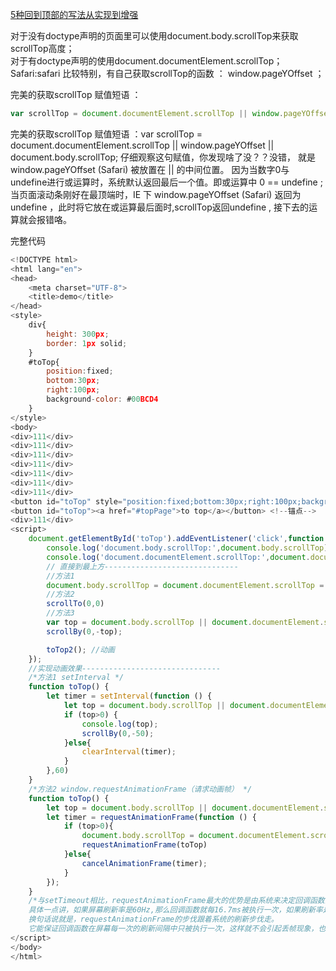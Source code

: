  [5种回到顶部的写法从实现到增强](https://www.cnblogs.com/xiaohuochai/archive/2016/09/03/5836179.html)



对于没有doctype声明的页面里可以使用document.body.scrollTop来获取scrollTop高度；  
对于有doctype声明的使用document.documentElement.scrollTop；  
Safari:safari 比较特别，有自己获取scrollTop的函数 ： window.pageYOffset ；  

完美的获取scrollTop 赋值短语 ：
```js
var scrollTop = document.documentElement.scrollTop || window.pageYOffset || document.body.scrollTop;
```
完美的获取scrollTop 赋值短语 ：var scrollTop = document.documentElement.scrollTop || window.pageYOffset || document.body.scrollTop;
仔细观察这句赋值，你发现啥了没？？没错， 就是 window.pageYOffset  (Safari)   被放置在 || 的中间位置。
因为当数字0与undefine进行或运算时，系统默认返回最后一个值。即或运算中 0 == undefine ;当页面滚动条刚好在最顶端时，IE 下 window.pageYOffset (Safari) 返回为 undefine ，此时将它放在或运算最后面时,scrollTop返回undefine , 接下去的运算就会报错咯。


完整代码
```js
<!DOCTYPE html>
<html lang="en">
<head>
    <meta charset="UTF-8">
    <title>demo</title>
</head>
<style>
    div{
        height: 300px;
        border: 1px solid;
    }
    #toTop{
        position:fixed;
        bottom:30px;
        right:100px;
        background-color: #00BCD4
    }
</style>
<body>
<div>111</div>
<div>111</div>
<div>111</div>
<div>111</div>
<div>111</div>
<div>111</div>
<div>111</div>
<button id="toTop" style="position:fixed;bottom:30px;right:100px;background-color: #00BCD4">to top</button>
<button id="toTop"><a href="#topPage">to top</a></button> <!--锚点-->
<div>111</div>
<script>
    document.getElementById('toTop').addEventListener('click',function (e) {
        console.log('document.body.scrollTop:',document.body.scrollTop);  // 0
        console.log('document.documentElement.scrollTop:',document.documentElement.scrollTop);
       	// 直接到最上方------------------------------
        //方法1
        document.body.scrollTop = document.documentElement.scrollTop = 0    
		//方法2
        scrollTo(0,0) 
		//方法3
        var top = document.body.scrollTop || document.documentElement.scrollTop;
        scrollBy(0,-top);

        toTop2(); //动画
    });
    //实现动画效果-------------------------------
    /*方法1 setInterval */
    function toTop() {
        let timer = setInterval(function () {
            let top = document.body.scrollTop || document.documentElement.scrollTop;
            if (top>0) {
                console.log(top);
                scrollBy(0,-50);
            }else{
                clearInterval(timer);
            }
        },60)
    }
    /*方法2 window.requestAnimationFrame（请求动画帧） */
    function toTop() {
        let top = document.body.scrollTop || document.documentElement.scrollTop;
        let timer = requestAnimationFrame(function () {
            if (top>0){
                document.body.scrollTop = document.documentElement.scrollTop = top-50;
                requestAnimationFrame(toTop)
            }else{
                cancelAnimationFrame(timer);
            }
        });
    }
    /*与setTimeout相比，requestAnimationFrame最大的优势是由系统来决定回调函数的执行时机。
    具体一点讲，如果屏幕刷新率是60Hz,那么回调函数就每16.7ms被执行一次，如果刷新率是75Hz，那么这个时间间隔就变成了1000/75=13.3ms，
    换句话说就是，requestAnimationFrame的步伐跟着系统的刷新步伐走。
    它能保证回调函数在屏幕每一次的刷新间隔中只被执行一次，这样就不会引起丢帧现象，也不会导致动画出现卡顿的问题。*/
</script>
</body>
</html>
```